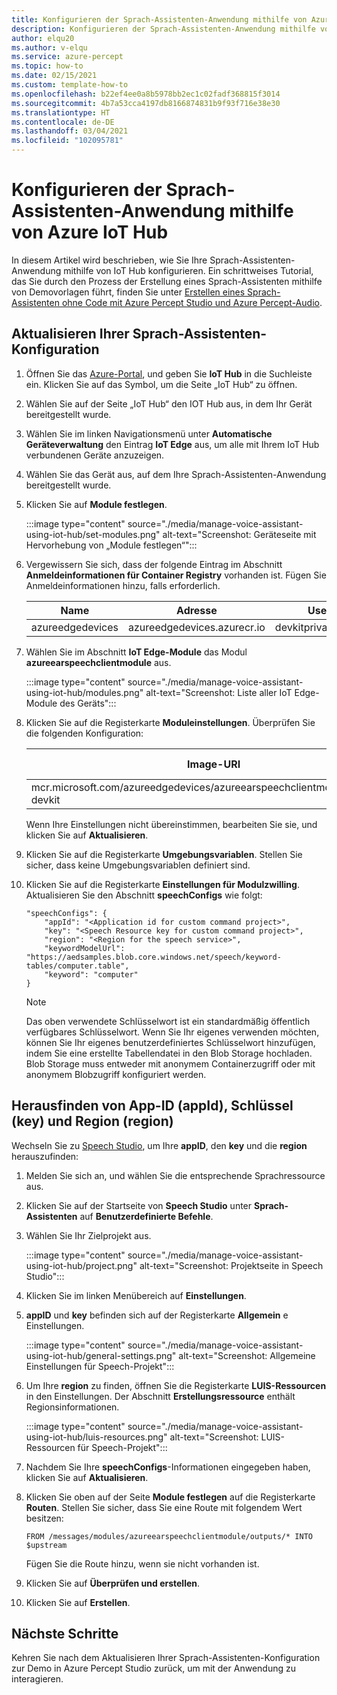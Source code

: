 ```yaml
---
title: Konfigurieren der Sprach-Assistenten-Anwendung mithilfe von Azure IoT Hub
description: Konfigurieren der Sprach-Assistenten-Anwendung mithilfe von Azure IoT Hub
author: elqu20
ms.author: v-elqu
ms.service: azure-percept
ms.topic: how-to
ms.date: 02/15/2021
ms.custom: template-how-to
ms.openlocfilehash: b22ef4ee0a8b5978bb2ec1c02fadf368815f3014
ms.sourcegitcommit: 4b7a53cca4197db8166874831b9f93f716e38e30
ms.translationtype: HT
ms.contentlocale: de-DE
ms.lasthandoff: 03/04/2021
ms.locfileid: "102095781"
---
```

# <a name="configure-voice-assistant-application-using-azure-iot-hub"></a>Konfigurieren der Sprach-Assistenten-Anwendung mithilfe von Azure IoT Hub

In diesem Artikel wird beschrieben, wie Sie Ihre Sprach-Assistenten-Anwendung mithilfe von IoT Hub konfigurieren. Ein schrittweises Tutorial, das Sie durch den Prozess der Erstellung eines Sprach-Assistenten mithilfe von Demovorlagen führt, finden Sie unter [Erstellen eines Sprach-Assistenten ohne Code mit Azure Percept Studio und Azure Percept-Audio](./tutorial-no-code-speech.md).

## <a name="update-your-voice-assistant-configuration"></a>Aktualisieren Ihrer Sprach-Assistenten-Konfiguration

1. Öffnen Sie das [Azure-Portal](https://portal.azure.com), und geben Sie **IoT Hub** in die Suchleiste ein. Klicken Sie auf das Symbol, um die Seite „IoT Hub“ zu öffnen.

1. Wählen Sie auf der Seite „IoT Hub“ den IOT Hub aus, in dem Ihr Gerät bereitgestellt wurde.

1. Wählen Sie im linken Navigationsmenü unter **Automatische Geräteverwaltung** den Eintrag **IoT Edge** aus, um alle mit Ihrem IoT Hub verbundenen Geräte anzuzeigen.

1. Wählen Sie das Gerät aus, auf dem Ihre Sprach-Assistenten-Anwendung bereitgestellt wurde.

1. Klicken Sie auf **Module festlegen**.

    :::image type="content" source="./media/manage-voice-assistant-using-iot-hub/set-modules.png" alt-text="Screenshot: Geräteseite mit Hervorhebung von „Module festlegen“":::

1. Vergewissern Sie sich, dass der folgende Eintrag im Abschnitt **Anmeldeinformationen für Container Registry** vorhanden ist. Fügen Sie Anmeldeinformationen hinzu, falls erforderlich.

    |Name|Adresse|Username|Kennwort|
    |----|-------|--------|--------|
    |azureedgedevices|azureedgedevices.azurecr.io|devkitprivatepreviewpull|

1. Wählen Sie im Abschnitt **IoT Edge-Module** das Modul **azureearspeechclientmodule** aus.

    :::image type="content" source="./media/manage-voice-assistant-using-iot-hub/modules.png" alt-text="Screenshot: Liste aller IoT Edge-Module des Geräts":::

1. Klicken Sie auf die Registerkarte **Moduleinstellungen**. Überprüfen Sie die folgenden Konfiguration:

    Image-URI|Neustartrichtlinie|Gewünschter Status
    ---------|--------------|--------------
    mcr.microsoft.com/azureedgedevices/azureearspeechclientmodule:preload-devkit|immer|„Wird ausgeführt“

    Wenn Ihre Einstellungen nicht übereinstimmen, bearbeiten Sie sie, und klicken Sie auf **Aktualisieren**.

1. Klicken Sie auf die Registerkarte **Umgebungsvariablen**. Stellen Sie sicher, dass keine Umgebungsvariablen definiert sind.

1. Klicken Sie auf die Registerkarte **Einstellungen für Modulzwilling**. Aktualisieren Sie den Abschnitt **speechConfigs** wie folgt:

    ```
    "speechConfigs": {
        "appId": "<Application id for custom command project>",
        "key": "<Speech Resource key for custom command project>",
        "region": "<Region for the speech service>",
        "keywordModelUrl": "https://aedsamples.blob.core.windows.net/speech/keyword-tables/computer.table",
        "keyword": "computer"
    }
    ```

    > [!NOTE]
    > Das oben verwendete Schlüsselwort ist ein standardmäßig öffentlich verfügbares Schlüsselwort. Wenn Sie Ihr eigenes verwenden möchten, können Sie Ihr eigenes benutzerdefiniertes Schlüsselwort hinzufügen, indem Sie eine erstellte Tabellendatei in den Blob Storage hochladen. Blob Storage muss entweder mit anonymem Containerzugriff oder mit anonymem Blobzugriff konfiguriert werden.

## <a name="how-to-find-out-appid-key-and-region"></a>Herausfinden von App-ID (appId), Schlüssel (key) und Region (region)

Wechseln Sie zu [Speech Studio](https://speech.microsoft.com/), um Ihre **appID**, den **key** und die **region** herauszufinden:

1. Melden Sie sich an, und wählen Sie die entsprechende Sprachressource aus.
1. Klicken Sie auf der Startseite von **Speech Studio** unter **Sprach-Assistenten** auf **Benutzerdefinierte Befehle**.
1. Wählen Sie Ihr Zielprojekt aus.

    :::image type="content" source="./media/manage-voice-assistant-using-iot-hub/project.png" alt-text="Screenshot: Projektseite in Speech Studio":::

1. Klicken Sie im linken Menübereich auf **Einstellungen**.
1. **appID** und **key** befinden sich auf der Registerkarte **Allgemein** e Einstellungen.

    :::image type="content" source="./media/manage-voice-assistant-using-iot-hub/general-settings.png" alt-text="Screenshot: Allgemeine Einstellungen für Speech-Projekt":::

1. Um Ihre **region** zu finden, öffnen Sie die Registerkarte **LUIS-Ressourcen** in den Einstellungen. Der Abschnitt **Erstellungsressource** enthält Regionsinformationen.

    :::image type="content" source="./media/manage-voice-assistant-using-iot-hub/luis-resources.png" alt-text="Screenshot: LUIS-Ressourcen für Speech-Projekt":::

1. Nachdem Sie Ihre **speechConfigs**-Informationen eingegeben haben, klicken Sie auf **Aktualisieren**.

1. Klicken Sie oben auf der Seite **Module festlegen** auf die Registerkarte **Routen**. Stellen Sie sicher, dass Sie eine Route mit folgendem Wert besitzen:

    ```
    FROM /messages/modules/azureearspeechclientmodule/outputs/* INTO $upstream
    ```

    Fügen Sie die Route hinzu, wenn sie nicht vorhanden ist.

1. Klicken Sie auf **Überprüfen und erstellen**.

1. Klicken Sie auf **Erstellen**.


## <a name="next-steps"></a>Nächste Schritte

Kehren Sie nach dem Aktualisieren Ihrer Sprach-Assistenten-Konfiguration zur Demo in Azure Percept Studio zurück, um mit der Anwendung zu interagieren.

